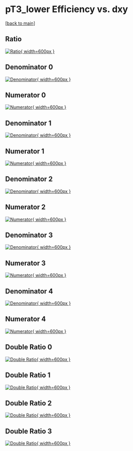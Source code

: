 # pT3_lower Efficiency vs. dxy

[[back to main](./)]



## Ratio

[![Ratio](../mtv/var/pT3_lower_base_11_-1_eff_dxy.png){ width=600px }](../mtv/var/pT3_lower_base_11_-1_eff_dxy.pdf)

## Denominator 0

[![Denominator](../mtv/den/pT3_lower_base_11_-1_eff_dxy_den0.png){ width=600px }](../mtv/den/pT3_lower_base_11_-1_eff_dxy_den0.pdf)

## Numerator 0

[![Numerator](../mtv/num/pT3_lower_base_11_-1_eff_dxy_num0.png){ width=600px }](../mtv/num/pT3_lower_base_11_-1_eff_dxy_num0.pdf)

## Denominator 1

[![Denominator](../mtv/den/pT3_lower_base_11_-1_eff_dxy_den1.png){ width=600px }](../mtv/den/pT3_lower_base_11_-1_eff_dxy_den1.pdf)

## Numerator 1

[![Numerator](../mtv/num/pT3_lower_base_11_-1_eff_dxy_num1.png){ width=600px }](../mtv/num/pT3_lower_base_11_-1_eff_dxy_num1.pdf)

## Denominator 2

[![Denominator](../mtv/den/pT3_lower_base_11_-1_eff_dxy_den2.png){ width=600px }](../mtv/den/pT3_lower_base_11_-1_eff_dxy_den2.pdf)

## Numerator 2

[![Numerator](../mtv/num/pT3_lower_base_11_-1_eff_dxy_num2.png){ width=600px }](../mtv/num/pT3_lower_base_11_-1_eff_dxy_num2.pdf)

## Denominator 3

[![Denominator](../mtv/den/pT3_lower_base_11_-1_eff_dxy_den3.png){ width=600px }](../mtv/den/pT3_lower_base_11_-1_eff_dxy_den3.pdf)

## Numerator 3

[![Numerator](../mtv/num/pT3_lower_base_11_-1_eff_dxy_num3.png){ width=600px }](../mtv/num/pT3_lower_base_11_-1_eff_dxy_num3.pdf)

## Denominator 4

[![Denominator](../mtv/den/pT3_lower_base_11_-1_eff_dxy_den4.png){ width=600px }](../mtv/den/pT3_lower_base_11_-1_eff_dxy_den4.pdf)

## Numerator 4

[![Numerator](../mtv/num/pT3_lower_base_11_-1_eff_dxy_num4.png){ width=600px }](../mtv/num/pT3_lower_base_11_-1_eff_dxy_num4.pdf)

## Double Ratio 0

[![Double Ratio](../mtv/ratio/pT3_lower_base_11_-1_eff_dxy_ratio0.png){ width=600px }](../mtv/ratio/pT3_lower_base_11_-1_eff_dxy_ratio0.pdf)

## Double Ratio 1

[![Double Ratio](../mtv/ratio/pT3_lower_base_11_-1_eff_dxy_ratio1.png){ width=600px }](../mtv/ratio/pT3_lower_base_11_-1_eff_dxy_ratio1.pdf)

## Double Ratio 2

[![Double Ratio](../mtv/ratio/pT3_lower_base_11_-1_eff_dxy_ratio2.png){ width=600px }](../mtv/ratio/pT3_lower_base_11_-1_eff_dxy_ratio2.pdf)

## Double Ratio 3

[![Double Ratio](../mtv/ratio/pT3_lower_base_11_-1_eff_dxy_ratio3.png){ width=600px }](../mtv/ratio/pT3_lower_base_11_-1_eff_dxy_ratio3.pdf)

